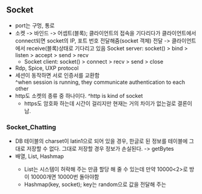 ## Socket
* port는 구멍, 통로
* 소켓 -> 바인드 -> 어셉트(블록); 클라이언트의 접속을 기다리다가  클라이언트에서 connect되면 socket의 IP, 포트 번호 전달해줌(socket 객체) 전달 ->
클라이언트에서 receive(블록)상태로 기다리고 있음
Socket server: socket() > bind > listen > accept > send > recv
  - Socket client: socket() >                connect > recv > send > close
* Rdp, Spice, UXP protocol
* 세션이 동작하면 서로 인증서를 교환함  
    ^when session is running, they communicate authentication to each other
* http도 소켓의 종류 중 하나이다.
  ^http is kind of socket  
  - https도 암호화 하는데 시간이 걸리지만 현재는 거의 차이가 없는걸로 결론이 남. 

### Socket_Chatting
* DB 테이블의 charset이 latin1으로 되어 있을 경우, 한글로 된 정보를 테이블에 그대로 저장할 수 없다. 그대로 저장할 경우 정보가 손실된다. -> getBytes
* 배열, List<list>, Hashmap
  - List<list>는 시스템이 허락해 주는 만큼 할당 해 줄 수 있는데 만약 10000<2>로 방이 10000개면 10000번 돌아야함
  - Hashmap(key, socket); key는 random으로 값을 전달해 주는
